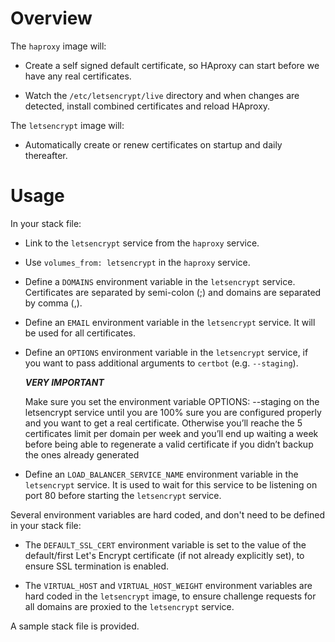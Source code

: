 # Overview

The `haproxy` image will:

  * Create a self signed default certificate, so HAproxy can start before we
    have any real certificates.

  * Watch the `/etc/letsencrypt/live` directory and when changes are detected,
  	install combined certificates and reload HAproxy.

The `letsencrypt` image will:

  * Automatically create or renew certificates on startup and daily thereafter.

# Usage

In your stack file:

  * Link to the `letsencrypt` service from the `haproxy` service.

  * Use `volumes_from: letsencrypt` in the `haproxy` service.

  * Define a `DOMAINS` environment variable in the `letsencrypt` service.
    Certificates are separated by semi-colon (;) and domains are separated by
    comma (,).

  * Define an `EMAIL` environment variable in the `letsencrypt` service. It
    will be used for all certificates.

  * Define an `OPTIONS` environment variable in the `letsencrypt` service, if
    you want to pass additional arguments to `certbot` (e.g. `--staging`).

    ***VERY IMPORTANT***

    Make sure you set the environment variable OPTIONS: --staging on the letsencrypt
    service  until you are 100% sure you are configured properly and you want to get
    a real certificate. Otherwise you’ll reache the 5 certificates limit per domain
    per week and you’ll end up waiting a week before being able to regenerate a valid
    certificate if you didn’t backup the ones already generated

  * Define an `LOAD_BALANCER_SERVICE_NAME` environment variable in the
    `letsencrypt` service. It is used to wait for this service to be listening
    on port 80 before starting the `letsencrypt` service.

Several environment variables are hard coded, and don't need to be defined in
your stack file:

  * The `DEFAULT_SSL_CERT` environment variable is set to the value of the
  	default/first Let's Encrypt certificate (if not already explicitly set),
  	to ensure SSL termination is enabled.

  * The `VIRTUAL_HOST` and `VIRTUAL_HOST_WEIGHT` environment variables are hard
    coded in the `letsencrypt` image, to ensure challenge requests for all
    domains are proxied to the `letsencrypt` service.

A sample stack file is provided.
